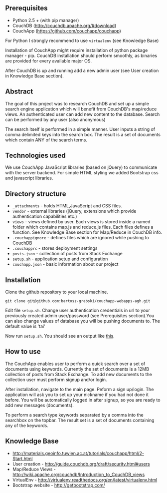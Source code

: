 ## Prerequisites ##
* Python 2.5 + (with pip manager)
* CouchDB (http://couchdb.apache.org/#download)
* CouchApp (https://github.com/couchapp/couchapp)

For Python I strongly recommend to use ```virtualenv``` (see Knowledge Base)

Installation of CouchApp might require installation of python package manager - pip. CouchDB installation should perform smoothly, as binaries are provided for every available major OS.

After CouchDB is up and running add a new admin user (see User creation in Knowledge Base section).

## Abstract ##

The goal of this project was to research CouchDB and set up a simple search engine application which will benefit from CouchDB's map/reduce views. An authenticated user can add new content to the database. Search can be performed by any user (also anonymous)

The search itself is performed in a simple manner. User inputs a string of comma delimited keys into the search box. The result is a set of documents which contain ANY of the search terms.

## Technologies used ##

We use CouchApp JavaScript libraries (based on jQuery) to communicate with the server backend. For simple HTML styling we added Bootstrap css and javascript libraries.

## Directory structure ##

* ```_attachments``` - holds HTML,JavaScript and CSS files.
* ```vendor``` - external libraries (jQuery, extensions which provide authentication capabilities etc.)
* ```views``` - views defined by user. Each views is stored inside a named folder which contains map.js and reduce.js files. Each files defines a function. See Knowledge Base section for Map/Reduce in CouchDB info.
* ```.couchappignore``` - defines files which are ignored while pushing to CouchDB
* ```.couchapprc``` - stores deployment settings
* ```posts.json``` - collection of posts from Stack Exchange
* ```setup.sh``` - application setup and configuration
* ```couchapp.json``` - basic information about our project

## Installation ##

Clone the github repository to your local machine.

```git clone git@github.com:bartosz-grabski/couchapp-webapps-agh.git```

Edit file ```setup.sh```. Change user authentication credentials in url to your previously created admin user/password (see Prerequisites section).You can also change values of database you will be pushing documents to. The default value is 'tai'

Now run ```setup.sh```. You should see an output like [this](images/setup.png).

## How to use ##

The CouchApp enables user to perform a quick search over a set of documents using keywords. Currently the set of documents is a 12MB collection of posts from Stack Exchange. To add new documents to the collection user must perform signup and/or login.

After installation, navigate to the main page. Peform a sign up/login. The application will ask you to set up your nickname if you had not done it before. You will be automatically logged in after signup, so you are ready to add new messages (documents).

To perform a search type keywords separated by a comma into the searchbox on the topbar. The result set is a set of documents containing any of the keywords.


## Knowledge Base ##

* http://materials.geoinfo.tuwien.ac.at/tutorials/couchapp/html/2-Start.html
* User creation - http://guide.couchdb.org/draft/security.html#users
* Map/Reduce Views - http://wiki.apache.org/couchdb/Introduction_to_CouchDB_views
* VirtualEnv - http://virtualenv.readthedocs.org/en/latest/virtualenv.html
* Bootstrap website - http://getbootstrap.com/

